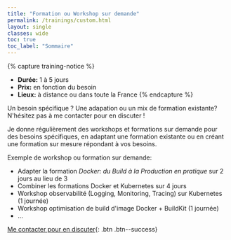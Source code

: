 ```yaml
---
title: "Formation ou Workshop sur demande"
permalink: /trainings/custom.html
layout: single
classes: wide
toc: true
toc_label: "Sommaire"
---
```


{% capture training-notice %}
- **Durée:** 1 à 5 jours
- **Prix:** en fonction du besoin
- **Lieux:** à distance ou dans toute la France
{% endcapture %}

Un besoin spécifique ? Une adapation ou un mix de formation existante? N'hésitez pas à me contacter pour en discuter !

Je donne régulièrement des workshops et formations sur demande pour des besoins spécifiques, en adaptant une formation existante ou en créant une formation sur mesure répondant à vos besoins.

Exemple de workshop ou formation sur demande:

- Adapter la formation _Docker: du Build à la Production en pratique_ sur 2 jours au lieu de 3
- Combiner les formations Docker et Kubernetes sur 4 jours
- Workshop observabilité (Logging, Monitoring, Tracing) sur Kubernetes (1 journée)
- Workshop optimisation de build d'image Docker + BuildKit (1 journée)
- ...

[Me contacter pour en discuter](./contact){: .btn .btn--success}